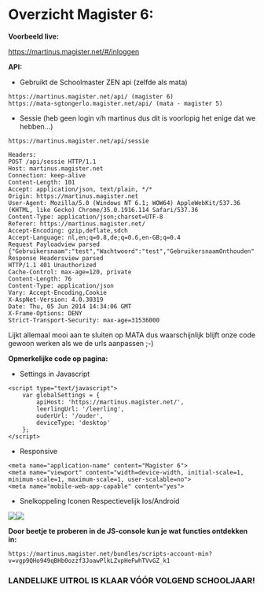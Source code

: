 # Overzicht Magister 6:

**Voorbeeld live:** 

https://martinus.magister.net/#/inloggen

**API:**
- Gebruikt de Schoolmaster ZEN api (zelfde als mata)
```
https://martinus.magister.net/api/ (magister 6)
https://mata-sgtongerlo.magister.net/api/ (mata - magister 5)
```

- Sessie (heb geen login v/h martinus dus dit is voorlopig het enige dat we hebben...)
```
https://martinus.magister.net/api/sessie

Headers:
POST /api/sessie HTTP/1.1
Host: martinus.magister.net
Connection: keep-alive
Content-Length: 101
Accept: application/json, text/plain, */*
Origin: https://martinus.magister.net
User-Agent: Mozilla/5.0 (Windows NT 6.1; WOW64) AppleWebKit/537.36 (KHTML, like Gecko) Chrome/35.0.1916.114 Safari/537.36
Content-Type: application/json;charset=UTF-8
Referer: https://martinus.magister.net/
Accept-Encoding: gzip,deflate,sdch
Accept-Language: nl,en;q=0.8,de;q=0.6,en-GB;q=0.4
Request Payloadview parsed
{"Gebruikersnaam":"test","Wachtwoord":"test","GebruikersnaamOnthouden":false,"IngelogdBlijven":false}
Response Headersview parsed
HTTP/1.1 401 Unauthorized
Cache-Control: max-age=120, private
Content-Length: 76
Content-Type: application/json
Vary: Accept-Encoding,Cookie
X-AspNet-Version: 4.0.30319
Date: Thu, 05 Jun 2014 14:34:06 GMT
X-Frame-Options: DENY
Strict-Transport-Security: max-age=31536000
```
Lijkt allemaal mooi aan te sluiten op MATA dus waarschijnlijk blijft onze code gewoon werken als we de urls aanpassen ;-)

**Opmerkelijke code op pagina:**
- Settings in Javascript
```
<script type="text/javascript">
    var globalSettings = {
        apiHost: 'https://martinus.magister.net/',
        leerlingUrl: '/leerling',
        ouderUrl: '/ouder',
        deviceType: 'desktop'
    };
</script>
```
- Responsive
```
<meta name="application-name" content="Magister 6">
<meta name="viewport" content="width=device-width, initial-scale=1, minimum-scale=1, maximum-scale=1, user-scalable=no">
<meta name="mobile-web-app-capable" content="yes">
```
- Snelkoppeling Iconen
Respectievelijk Ios/Android 

![](https://martinus.magister.net/content/app/images/apple/apple-touch-icon-152x152.png)![](https://martinus.magister.net/content/app/images/android/drawable-xxhdpi/ic_launcher.png)

**Door beetje te proberen in de JS-console kun je wat functies ontdekken in:**
```
https://martinus.magister.net/bundles/scripts-account-min?v=vgp9QHo949qBHb0ozzf3JoawPlkLZvpHeFwhTVvGZ_k1
```

### LANDELIJKE UITROL IS KLAAR VÓÓR VOLGEND SCHOOLJAAR!
